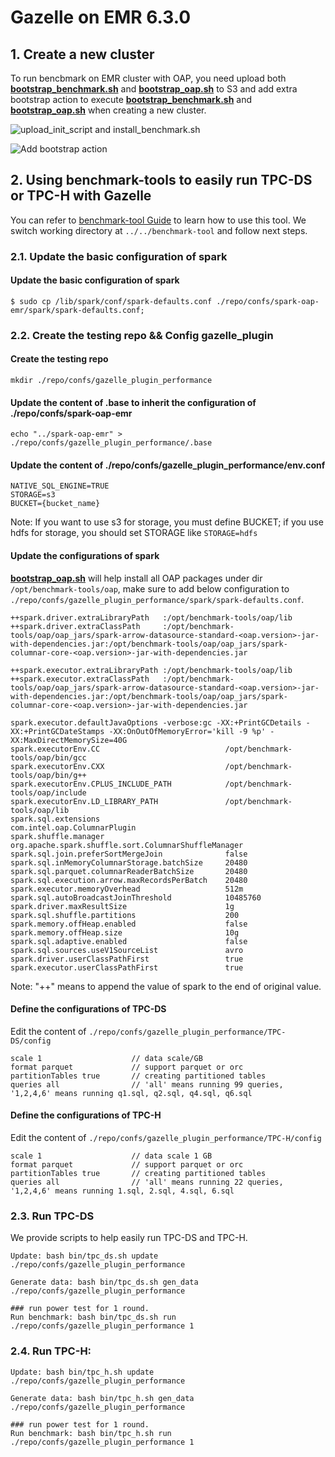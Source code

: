 # Gazelle on EMR 6.3.0

## 1. Create a new cluster

To run bencbmark on EMR cluster with OAP, you need upload both **[bootstrap_benchmark.sh](https://raw.githubusercontent.com/oap-project/oap-tools/branch-1.2/integrations/oap/emr/benchmark/bootstrap_benchmark.sh)** and **[bootstrap_oap.sh](https://raw.githubusercontent.com/oap-project/oap-tools/branch-1.2/integrations/oap/emr/bootstrap_oap.sh)** to S3 and add extra bootstrap action to execute **[bootstrap_benchmark.sh](https://raw.githubusercontent.com/oap-project/oap-tools/branch-1.2/integrations/oap/emr/benchmark/bootstrap_benchmark.sh)** and **[bootstrap_oap.sh](https://raw.githubusercontent.com/oap-project/oap-tools/branch-1.2/integrations/oap/emr/bootstrap_oap.sh)** when creating a new cluster.

![upload_init_script and install_benchmark.sh](../imgs/upload_all_scripts_to_S3.PNG)

![Add bootstrap action](../imgs/add-bootstrap-benchmark.PNG) 

## 2. Using benchmark-tools to easily run TPC-DS or TPC-H with Gazelle

You can refer to [benchmark-tool Guide](../../benchmark-tool/README.md) to learn how to use this tool. We switch working directory at ```../../benchmark-tool``` and follow next steps.

### 2.1. Update the basic configuration of spark

#### Update the basic configuration of spark
```
$ sudo cp /lib/spark/conf/spark-defaults.conf ./repo/confs/spark-oap-emr/spark/spark-defaults.conf;
```

### 2.2. Create the testing repo && Config gazelle_plugin

#### Create the testing repo
```
mkdir ./repo/confs/gazelle_plugin_performance
```
#### Update the content of .base to inherit the configuration of ./repo/confs/spark-oap-emr
```
echo "../spark-oap-emr" > ./repo/confs/gazelle_plugin_performance/.base
```
#### Update the content of ./repo/confs/gazelle_plugin_performance/env.conf
```
NATIVE_SQL_ENGINE=TRUE
STORAGE=s3
BUCKET={bucket_name}
```
Note: If you want to use s3 for storage, you must define BUCKET; if you use hdfs for storage, you should set STORAGE like ```STORAGE=hdfs```

#### Update the configurations of spark
**[bootstrap_oap.sh](https://raw.githubusercontent.com/oap-project/oap-tools/branch-1.2/integrations/oap/emr/bootstrap_oap.sh)** will help install all OAP packages under dir `/opt/benchmark-tools/oap`,
make sure to add below configuration to `./repo/confs/gazelle_plugin_performance/spark/spark-defaults.conf`.

```
++spark.driver.extraLibraryPath   :/opt/benchmark-tools/oap/lib
++spark.driver.extraClassPath     :/opt/benchmark-tools/oap/oap_jars/spark-arrow-datasource-standard-<oap.version>-jar-with-dependencies.jar:/opt/benchmark-tools/oap/oap_jars/spark-columnar-core-<oap.version>-jar-with-dependencies.jar

++spark.executor.extraLibraryPath :/opt/benchmark-tools/oap/lib
++spark.executor.extraClassPath   :/opt/benchmark-tools/oap/oap_jars/spark-arrow-datasource-standard-<oap.version>-jar-with-dependencies.jar:/opt/benchmark-tools/oap/oap_jars/spark-columnar-core-<oap.version>-jar-with-dependencies.jar

spark.executor.defaultJavaOptions -verbose:gc -XX:+PrintGCDetails -XX:+PrintGCDateStamps -XX:OnOutOfMemoryError='kill -9 %p' -XX:MaxDirectMemorySize=40G
spark.executorEnv.CC                            /opt/benchmark-tools/oap/bin/gcc
spark.executorEnv.CXX                           /opt/benchmark-tools/oap/bin/g++
spark.executorEnv.CPLUS_INCLUDE_PATH            /opt/benchmark-tools/oap/include
spark.executorEnv.LD_LIBRARY_PATH               /opt/benchmark-tools/oap/lib
spark.sql.extensions                            com.intel.oap.ColumnarPlugin
spark.shuffle.manager                           org.apache.spark.shuffle.sort.ColumnarShuffleManager
spark.sql.join.preferSortMergeJoin              false
spark.sql.inMemoryColumnarStorage.batchSize     20480
spark.sql.parquet.columnarReaderBatchSize       20480
spark.sql.execution.arrow.maxRecordsPerBatch    20480
spark.executor.memoryOverhead                   512m
spark.sql.autoBroadcastJoinThreshold            10485760
spark.driver.maxResultSize                      1g
spark.sql.shuffle.partitions                    200
spark.memory.offHeap.enabled                    false
spark.memory.offHeap.size                       10g
spark.sql.adaptive.enabled                      false
spark.sql.sources.useV1SourceList               avro
spark.driver.userClassPathFirst                 true
spark.executor.userClassPathFirst               true
```
Note: "++" means to append the value of spark to the end of original value.


#### Define the configurations of TPC-DS

Edit the content of `./repo/confs/gazelle_plugin_performance/TPC-DS/config`
```
scale 1                    // data scale/GB
format parquet             // support parquet or orc
partitionTables true       // creating partitioned tables
queries all                // 'all' means running 99 queries, '1,2,4,6' means running q1.sql, q2.sql, q4.sql, q6.sql
```

#### Define the configurations of TPC-H

Edit the content of `./repo/confs/gazelle_plugin_performance/TPC-H/config`
```
scale 1                    // data scale 1 GB
format parquet             // support parquet or orc
partitionTables true       // creating partitioned tables
queries all                // 'all' means running 22 queries, '1,2,4,6' means running 1.sql, 2.sql, 4.sql, 6.sql
```


### 2.3. Run TPC-DS

We provide scripts to help easily run TPC-DS and TPC-H.

```
Update: bash bin/tpc_ds.sh update ./repo/confs/gazelle_plugin_performance   

Generate data: bash bin/tpc_ds.sh gen_data ./repo/confs/gazelle_plugin_performance

### run power test for 1 round.
Run benchmark: bash bin/tpc_ds.sh run ./repo/confs/gazelle_plugin_performance 1
```

### 2.4. Run TPC-H:  

```
Update: bash bin/tpc_h.sh update ./repo/confs/gazelle_plugin_performance   

Generate data: bash bin/tpc_h.sh gen_data ./repo/confs/gazelle_plugin_performance

### run power test for 1 round.
Run benchmark: bash bin/tpc_h.sh run ./repo/confs/gazelle_plugin_performance 1
```
